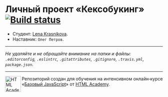 # Личный проект «Кексобукинг» [![Build status][travis-image]][travis-url]

* Студент: [Lena Krasnikova](https://up.htmlacademy.ru/javascript/11/user/372919).
* Наставник: `Олег Петров`.

---

_Не удаляйте и не обращайте внимание на папки и файлы:_<br>
_`.editorconfig`, `.eslintrc`, `.gitattributes`, `.gitignore`, `.travis.yml`, `package.json`._

---

<a href="https://htmlacademy.ru/intensive/javascript"><img align="left" width="50" height="50" title="HTML Academy" src="https://up.htmlacademy.ru/static/img/intensive/javascript/logo-for-github.svg"></a>

Репозиторий создан для обучения на интенсивном онлайн‑курсе «[Базовый JavaScript](https://htmlacademy.ru/intensive/javascript)» от [HTML Academy](https://htmlacademy.ru).

[travis-image]: https://travis-ci.org/htmlacademy-javascript/372919-keksobooking.svg?branch=master
[travis-url]: https://travis-ci.org/htmlacademy-javascript/372919-keksobooking

